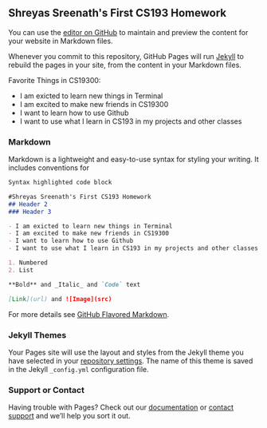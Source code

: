 ## Shreyas Sreenath's First CS193 Homework

You can use the [editor on GitHub](https://github.com/kalutes/CS193_Fall18_Lab1/edit/master/index.md) to maintain and preview the content for your website in Markdown files.

Whenever you commit to this repository, GitHub Pages will run [Jekyll](https://jekyllrb.com/) to rebuild the pages in your site, from the content in your Markdown files.

Favorite Things in CS19300:
- I am exicted to learn new things in Terminal
- I am excited to make new friends in CS19300
- I want to learn how to use Github
- I want to use what I learn in CS193 in my projects and other classes

### Markdown

Markdown is a lightweight and easy-to-use syntax for styling your writing. It includes conventions for

```markdown
Syntax highlighted code block

#Shreyas Sreenath's First CS193 Homework
## Header 2
### Header 3

- I am exicted to learn new things in Terminal
- I am excited to make new friends in CS19300
- I want to learn how to use Github
- I want to use what I learn in CS193 in my projects and other classes

1. Numbered
2. List

**Bold** and _Italic_ and `Code` text

[Link](url) and ![Image](src)
```

For more details see [GitHub Flavored Markdown](https://guides.github.com/features/mastering-markdown/).

### Jekyll Themes

Your Pages site will use the layout and styles from the Jekyll theme you have selected in your [repository settings](https://github.com/kalutes/CS193_Fall18_Lab1/settings). The name of this theme is saved in the Jekyll `_config.yml` configuration file.

### Support or Contact

Having trouble with Pages? Check out our [documentation](https://help.github.com/categories/github-pages-basics/) or [contact support](https://github.com/contact) and we’ll help you sort it out.
